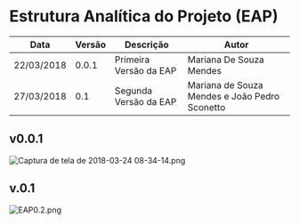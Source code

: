 # Estrutura Analítica do Projeto (EAP)

| Data | Versão | Descrição | Autor |
|----|------|---------|-----|
|22/03/2018|0.0.1|Primeira Versão da EAP|Mariana De Souza Mendes|
|27/03/2018|0.1|Segunda Versão da EAP|Mariana de Souza Mendes e João Pedro Sconetto|


## v0.0.1

![Captura de tela de 2018-03-24 08-34-14.png](https://uploaddeimagens.com.br/images/001/343/564/original/Captura_de_tela_de_2018-03-24_08-34-14.png?1521891283)

## v.0.1

![EAP0.2.png](https://uploaddeimagens.com.br/images/001/348/702/original/EAP0.2.png?1522201469)

